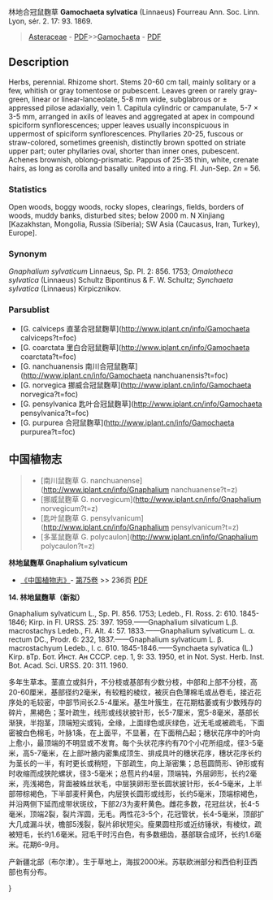林地合冠鼠麴草 **Gamochaeta sylvatica** (Linnaeus) Fourreau Ann. Soc. Linn. Lyon, sér. 2. 17: 93. 1869.

> [Asteraceae](http://www.iplant.cn/info/Asteraceae?t=foc) - [PDF](http://www.iplant.cn/foc/pdf/Asteraceae.pdf)>>[Gamochaeta](http://www.iplant.cn/info/Gamochaeta?t=foc) - [PDF](http://www.iplant.cn/foc/pdf/Gamochaeta.pdf)

## Description

Herbs, perennial. Rhizome short. Stems 20-60 cm tall, mainly solitary or a few, whitish or gray tomentose or pubescent. Leaves green or rarely gray-green, linear or linear-lanceolate, 5-8 mm wide, subglabrous or ± appressed pilose adaxially, vein 1. Capitula cylindric or campanulate, 5-7 × 3-5 mm, arranged in axils of leaves and aggregated at apex in compound spiciform synflorescences; upper leaves usually inconspicuous in uppermost of spiciform synflorescences. Phyllaries 20-25, fuscous or straw-colored, sometimes greenish, distinctly brown spotted on striate upper part; outer phyllaries oval, shorter than inner ones, pubescent. Achenes brownish, oblong-prismatic. Pappus of 25-35 thin, white, crenate hairs, as long as corolla and basally united into a ring. Fl. Jun-Sep. 2*n* = 56.

### Statistics
Open woods, boggy woods, rocky slopes, clearings, fields, borders of woods, muddy banks, disturbed sites; below 2000 m. N Xinjiang [Kazakhstan, Mongolia, Russia (Siberia); SW Asia (Caucasus, Iran, Turkey), Europe].

### Synonym
*Gnaphalium sylvaticum* Linnaeus, Sp. Pl. 2: 856. 1753; *Omalotheca sylvatica* (Linnaeus) Schultz Bipontinus & F. W. Schultz; *Synchaeta sylvatica* (Linnaeus) Kirpicznikov.

### Parsublist

* [G.  calviceps  直茎合冠鼠麴草](http://www.iplant.cn/info/Gamochaeta calviceps?t=foc)
* [G.  coarctata  里白合冠鼠麴草](http://www.iplant.cn/info/Gamochaeta coarctata?t=foc)
* [G.  nanchuanensis  南川合冠鼠麴草](http://www.iplant.cn/info/Gamochaeta nanchuanensis?t=foc)
* [G.  norvegica  挪威合冠鼠麴草](http://www.iplant.cn/info/Gamochaeta norvegica?t=foc)
* [G.  pensylvanica  匙叶合冠鼠麴草](http://www.iplant.cn/info/Gamochaeta pensylvanica?t=foc)
* [G.  purpurea  合冠鼠麴草](http://www.iplant.cn/info/Gamochaeta purpurea?t=foc)

## 中国植物志

> * [南川鼠麴草  G.  nanchuanense](http://www.iplant.cn/info/Gnaphalium nanchuanense?t=z)
> * [挪威鼠麴草  G.  norvegicum](http://www.iplant.cn/info/Gnaphalium norvegicum?t=z)
> * [匙叶鼠麴草  G.  pensylvanicum](http://www.iplant.cn/info/Gnaphalium pensylvanicum?t=z)
> * [多茎鼠麴草  G.  polycaulon](http://www.iplant.cn/info/Gnaphalium polycaulon?t=z)

**林地鼠麴草 Gnaphalium sylvaticum**

* [《中国植物志》](http://www.iplant.cn/frps)- [第75卷](http://www.iplant.cn/frps/vol/75) >> 236页 [PDF](http://www.iplant.cn/frps/pdf/75/236.pdf)

**14. 林地鼠麴草（新拟）**

Gnaphalium sylvaticum L., Sp. Pl. 856. 1753; Ledeb., Fl. Ross. 2: 610. 1845-1846; Kirp. in Fl. URSS. 25: 397. 1959.——Gnaphalium silvaticum L.β. macrostachys Ledeb., Fl. Alt. 4: 57. 1833.——Gnaphalium sylvaticum L. α. rectum DC., Prodr. 6: 232, 1837.——Gnaphalium sylvaticum L. β. macrostachyum Ledeb., l. c. 610. 1845-1846.——Synchaeta sylvatica (L.) Kirp. вТр. Бот. Йнст. Ан СССР. cep. 1, 9: 33. 1950, et in Not. Syst. Herb. Inst. Bot. Acad. Sci. URSS. 20: 311. 1960.

多年生草本。茎直立或斜升，不分枝或基部有少数分枝，中部和上部不分枝，高20-60厘米，基部径约2毫米，有较粗的棱纹，被灰白色薄棉毛或丛卷毛，接近花序处的毛较密，中部节间长2.5-4厘米。基生叶簇生，在花期枯萎或有少数残存的碎片，黑褐色；茎叶疏生，线形或线状披针形，长5-7厘米，宽5-8毫米，基部长渐狭，半抱茎，顶端短尖或钝，全缘，上面绿色或灰绿色，近无毛或被疏毛，下面密被白色棉毛，叶脉1条，在上面平，不显著，在下面稍凸起；穗状花序中的叶向上愈小，最顶端的不明显或不发育。每个头状花序约有70个小花所组成，径3-5毫米，高5-7毫米，在上部叶腋内密集成顶生、排成具叶的穗状花序，穗状花序长约为茎长的一半，有时更长或稍短，下部疏生，向上渐密集；总苞圆筒形、钟形或有时收缩而成狭陀螺状，径3-5毫米；总苞片约4层，顶端钝，外层卵形，长约2毫米，亮浅褐色，背面被蛛丝状毛，中层狭卵形至长圆状披针形，长4-5毫米，上半部带棕褐色，下半部麦秆黄色，内层狭长圆形或线形，长约5毫米，顶端棕褐色，并沿两侧下延而成带状斑纹，下部2/3为麦秆黄色。雌花多数，花冠丝状，长4-5毫米，顶端2裂，裂片浑圆，无毛。两性花3-5个，花冠管状，长4-5毫米，顶部扩大几成漏斗状，檐部5浅裂，裂片卵状短尖。瘦果圆柱形或近纺锤状，有棱纹，疏被短毛，长约1.6毫米。冠毛干时污白色，有多数细齿，基部联合成环，长约1.6毫米。花期6-9月。

产新疆北部（布尔津）。生于草地上，海拔2000米。苏联欧洲部分和西伯利亚西部也有分布。

}